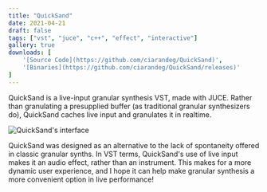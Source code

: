 ```yaml
---
title: "QuickSand"
date: 2021-04-21
draft: false
tags: ["vst", "juce", "c++", "effect", "interactive"]
gallery: true
downloads: [
    '[Source Code](https://github.com/ciarandeg/QuickSand)',
    '[Binaries](https://github.com/ciarandeg/QuickSand/releases)'
]
---
```


QuickSand is a live-input granular synthesis VST, made with JUCE. Rather than granulating a presupplied buffer (as traditional granular synthesizers do), QuickSand caches live input and granulates it in realtime.

![QuickSand's interface](/quicksand_interface.png)

QuickSand was designed as an alternative to the lack of spontaneity offered in classic granular synths. In VST terms, QuickSand's use of live input makes it an audio effect, rather than an instrument. This makes for a more dynamic user experience, and I hope it can help make granular synthesis a more convenient option in live performance!
